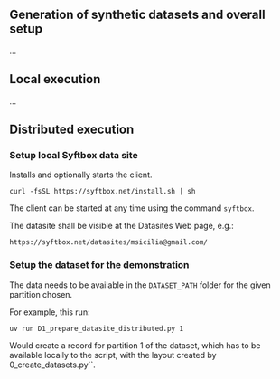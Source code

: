 
## Generation of synthetic datasets and overall setup

...

## Local execution
...

## Distributed execution

### Setup local Syftbox data site

Installs and optionally starts the client. 
```
curl -fsSL https://syftbox.net/install.sh | sh
```
The client can be started at any time using the command `syftbox`.

The datasite shall be visible at the Datasites Web page, e.g.:
```
https://syftbox.net/datasites/msicilia@gmail.com/
```

### Setup the dataset for the demonstration
The data needs to be available in the `DATASET_PATH` folder for the given partition chosen.

For example, this run:
```
uv run D1_prepare_datasite_distributed.py 1
```

Would create a record for partition 1 of the dataset, which has to be available locally to the script, with the layout created by 0_create_datasets.py``.
